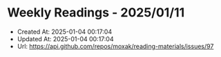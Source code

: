 # Weekly Readings - 2025/01/11

- Created At: 2025-01-04 00:17:04
- Updated At: 2025-01-04 00:17:04
- Url: https://api.github.com/repos/moxak/reading-materials/issues/97

